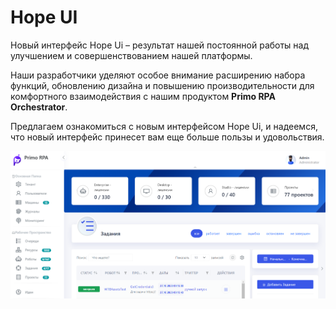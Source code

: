 # Hope UI


Новый интерфейс Hope Ui – результат нашей постоянной работы над улучшением и совершенствованием нашей платформы. 

Наши разработчики уделяют особое внимание расширению набора функций, обновлению дизайна и повышению производительности для комфортного взаимодействия с нашим продуктом **Primo RPA Orchestrator**.

Предлагаем ознакомиться с новым интерфейсом Hope Ui,  и  надеемся, что новый интерфейс принесет вам еще больше пользы и удовольствия.


![](./.gitbook/assets1/2.png)


